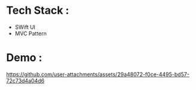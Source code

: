 # Tech Stack :
- SWift UI
- MVC Pattern

# Demo :

https://github.com/user-attachments/assets/29a48072-f0ce-4495-bd57-72c73d4a04d6



